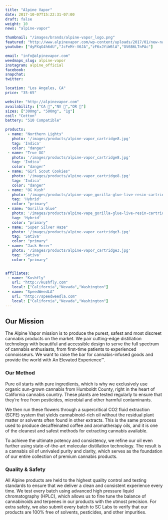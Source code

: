```yaml
---
title: "Alpine Vapor"
date: 2017-10-07T15:22:31-07:00
draft: false
weight: 10
news: "alpine-vapor"

thumbnail: "/images/brands/alpine-vapor_logo.png"
featured: "http://www.alpinevapor.com/wp-content/uploads/2017/01/new-nature.jpg"
youtube: ["dyPXqG4h6dU","JcFeMr-V6JA","zF6xJYiW6lA","OV6B6LTnPAc"]

email: "info@alpinevapor.com"
weedmaps_slug: alpine-vapor
instagram: alpine_official
facebook:
snapchat:
twitter:

location: "Los Angeles, CA"
price: "35-65"

website: "http://alpinevapor.com"
availability: ["CA 🌴","NV 🎰","OR 🌲"]
sizes: ["300mg", "500mg", "1g"]
coil: "Cotton"
battery: "510 Compatible"

products:
 - name: "Northern Lights"
   photo: '/images/products/alpine-vapor_cartridge8.jpg'
   tag: 'Indica'
   color: "danger"
 - name: "True OG"
   photo: '/images/products/alpine-vapor_cartridge8.jpg'
   tag: 'Indica'
   color: "danger"
 - name: "Girl Scout Cookies"
   photo: '/images/products/alpine-vapor_cartridge8.jpg'
   tag: 'Indica'
   color: "danger"
 - name: "OG Kush"
   photo: '/images/products/alpine-vape_gorilla-glue-live-resin-cartridge.jpg'
   tag: 'Hybrid'
   color: "primary"
 - name: "Gorilla Glue"
   photo: '/images/products/alpine-vape_gorilla-glue-live-resin-cartridge.jpg'
   tag: 'Hybrid'
   color: "primary"
 - name: "Super Silver Haze"
   photo: '/images/products/alpine-vapor_cartridge3.jpg'
   tag: 'Sativa'
   color: "primary"
 - name: "Jack Herer"
   photo: '/images/products/alpine-vapor_cartridge3.jpg'
   tag: 'Sativa'
   color: "primary"


affiliates:
 - name: "Kushfly"
   url: "http://kushfly.com"
   local: ["California","Nevada","Washington"]
 - name: "SpeedWeedLA"
   url: "http://speedweedla.com"
   local: ["California","Nevada","Washington"]
---
```


## Our Mission

The Alpine Vapor mission is to produce the purest, safest and most discreet cannabis products on the market. We pair cutting-edge distillation technology with beautiful and accessible design to serve the full spectrum of cannabis enthusiasts, from first-time patients to experienced connoisseurs. We want to raise the bar for cannabis-infused goods and provide the world with An Elevated Experience™.

### Our Method

Pure oil starts with pure ingredients, which is why we exclusively use organic sun-grown cannabis from Humboldt County, right in the heart of California cannabis country. These plants are tested regularly to ensure that they’re free from pesticides, microbial and other harmful contaminants.

We then run these flowers through a supercritical CO2 fluid extraction (SCFE) system that yields cannabinoid-rich oil without the residual plant matter or solvents often found in other extracts. This is the same process used to produce decaffeinated coffee and aromatherapy oils, and it is one of the cleanest and safest methods for extracting cannabis available.

To achieve the ultimate potency and consistency, we refine our oil even further using state-of-the-art molecular distillation technology. The result is a cannabis oil of unrivaled purity and clarity, which serves as the foundation of our entire collection of premium cannabis products.

### Quality & Safety

All Alpine products are held to the highest quality control and testing standards to ensure that we deliver a clean and consistent experience every time. We test every batch using advanced high pressure liquid chromatography (HPLC), which allows us to fine tune the balance of cannabinoids and terpenes in our products with the utmost precision. For extra safety, we also submit every batch to SC Labs to verify that our products are 100% free of solvents, pesticides, and other impurities.
